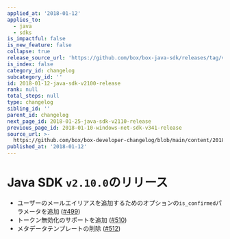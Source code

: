 ```yaml
---
applied_at: '2018-01-12'
applies_to:
  - java
  - sdks
is_impactful: false
is_new_feature: false
collapse: true
release_source_url: 'https://github.com/box/box-java-sdk/releases/tag/v2.10.0'
is_index: false
category_id: changelog
subcategory_id: ''
id: 2018-01-12-java-sdk-v2100-release
rank: null
total_steps: null
type: changelog
sibling_id: ''
parent_id: changelog
next_page_id: 2018-01-25-java-sdk-v2110-release
previous_page_id: 2018-01-10-windows-net-sdk-v341-release
source_url: >-
  https://github.com/box/box-developer-changelog/blob/main/content/2018/01-12-java-sdk-v2100-release.md
published_at: '2018-01-12'
---
```

# Java SDK `v2.10.0`のリリース

* ユーザーのメールエイリアスを追加するためのオプションの`is_confirmed`パラメータを追加 ([#499](https://github.com/box/box-java-sdk/pull/499))
* トークン無効化のサポートを追加 ([#510](https://github.com/box/box-java-sdk/pull/510))
* メタデータテンプレートの削除 ([#512](https://github.com/box/box-java-sdk/pull/512))
